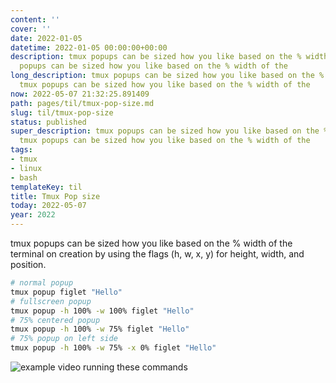 ```yaml
---
content: ''
cover: ''
date: 2022-01-05
datetime: 2022-01-05 00:00:00+00:00
description: tmux popups can be sized how you like based on the % width of the tmux
  popups can be sized how you like based on the % width of the
long_description: tmux popups can be sized how you like based on the % width of the
  tmux popups can be sized how you like based on the % width of the
now: 2022-05-07 21:32:25.891409
path: pages/til/tmux-pop-size.md
slug: til/tmux-pop-size
status: published
super_description: tmux popups can be sized how you like based on the % width of the
  tmux popups can be sized how you like based on the % width of the
tags:
- tmux
- linux
- bash
templateKey: til
title: Tmux Pop size
today: 2022-05-07
year: 2022
---
```


tmux popups can be sized how you like based on the % width of the
terminal on creation by using the flags (h, w, x, y) for height, width,
and position.

``` bash
# normal popup
tmux popup figlet "Hello"
# fullscreen popup
tmux popup -h 100% -w 100% figlet "Hello"
# 75% centered popup
tmux popup -h 100% -w 75% figlet "Hello"
# 75% popup on left side
tmux popup -h 100% -w 75% -x 0% figlet "Hello"
```

![example video running these commands](https://images.waylonwalker.com/tmux-popup-position.gif)